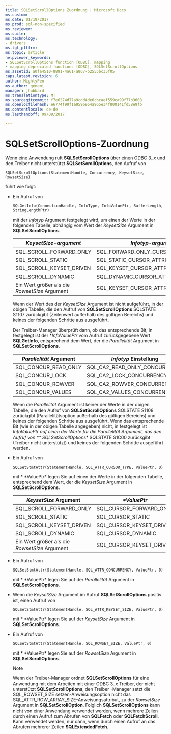 ```yaml
---
title: SQLSetScrollOptions Zuordnung | Microsoft Docs
ms.custom: 
ms.date: 01/19/2017
ms.prod: sql-non-specified
ms.reviewer: 
ms.suite: 
ms.technology:
- drivers
ms.tgt_pltfrm: 
ms.topic: article
helpviewer_keywords:
- SQLSetScrollOptions function [ODBC], mapping
- mapping deprecated functions [ODBC], SQLSetScrollOptions
ms.assetid: a0fa4510-8891-4a61-a867-b2555bc35f05
caps.latest.revision: 6
author: MightyPen
ms.author: genemi
manager: jhubbard
ms.translationtype: MT
ms.sourcegitcommit: f7e6274d77a9cdd4de6cbcaef559ca99f77b3608
ms.openlocfilehash: e6774f99f1a9596964a965e34f800141fd58e9fb
ms.contentlocale: de-de
ms.lasthandoff: 09/09/2017

---
```

# <a name="sqlsetscrolloptions-mapping"></a>SQLSetScrollOptions-Zuordnung
Wenn eine Anwendung ruft **SQLSetScrollOptions** über einen ODBC 3.*.x* und den Treiber nicht unterstützt **SQLSetScrollOptions**, den Aufruf von  
  
```  
SQLSetScrollOptions(StatementHandle, Concurrency, KeysetSize, RowsetSize)  
```  
  
 führt wie folgt:  
  
-   Ein Aufruf von  
  
    ```  
    SQLGetInfo(ConnectionHandle, InfoType, InfoValuePtr, BufferLength, StringLengthPtr)  
    ```  
  
     mit der *Infotyp* Argument festgelegt wird, um einen der Werte in der folgenden Tabelle, abhängig vom Wert der *KeysetSize* Argument in **SQLSetScrollOptions**.  
  
    |*KeysetSize-argument*|*Infotyp-argument*|  
    |---------------------------|-------------------------|  
    |SQL_SCROLL_FORWARD_ONLY|SQL_FORWARD_ONLY_CURSOR_ATTRIBUTES2|  
    |SQL_SCROLL_STATIC|SQL_STATIC_CURSOR_ATTRIBUTES2|  
    |SQL_SCROLL_KEYSET_DRIVEN|SQL_KEYSET_CURSOR_ATTRIBUTES2|  
    |SQL_SCROLL_DYNAMIC|SQL_DYNAMIC_CURSOR_ATTRIBUTES2|  
    |Ein Wert größer als die *RowsetSize* Argument|SQL_KEYSET_CURSOR_ATTRIBUTES2|  
  
     Wenn der Wert des der *KeysetSize* Argument ist nicht aufgeführt, in der obigen Tabelle, die den Aufruf von **SQLSetScrollOptions** SQLSTATE S1107 zurückgibt (Zeilenwert außerhalb des gültigen Bereichs) und keines der folgenden Schritte aus ausgeführt.  
  
     Der Treiber-Manager überprüft dann, ob das entsprechende Bit, in festgelegt ist der **InfoValuePtr* vom Aufruf zurückgegebene Wert **SQLGetInfo**, entsprechend dem Wert, der die *Parallelität* Argument in **SQLSetScrollOptions**.  
  
    |*Parallelität* Argument|*Infotyp* Einstellung|  
    |----------------------------|------------------------|  
    |SQL_CONCUR_READ_ONLY|SQL_CA2_READ_ONLY_CONCURRENCY|  
    |SQL_CONCUR_LOCK|SQL_CA2_LOCK_CONCURRENCY|  
    |SQL_CONCUR_ROWVER|SQL_CA2_ROWVER_CONCURRENCY|  
    |SQL_CONCUR_VALUES|SQL_CA2_VALUES_CONCURRENCY|  
  
     Wenn die *Parallelität* Argument ist keiner der Werte in der obigen Tabelle, die den Aufruf von **SQLSetScrollOptions** SQLSTATE S1108 zurückgibt (Parallelitätsoption außerhalb des gültigen Bereichs) und keines der folgenden Schritte aus ausgeführt. Wenn das entsprechende Bit (wie in der obigen Tabelle angegeben) nicht, in festgelegt ist **InfoValuePtr* auf einen der Werte für die *Parallelität* Argument, das den Aufruf von ** SQLSetScrollOptions** SQLSTATE S1C00 zurückgibt (Treiber nicht unterstützt) und keines der folgenden Schritte ausgeführt werden.  
  
-   Ein Aufruf von  
  
    ```  
    SQLSetStmtAttr(StatementHandle, SQL_ATTR_CURSOR_TYPE, ValuePtr, 0)  
    ```  
  
     mit * \*ValuePtr* legen Sie auf einen der Werte in der folgenden Tabelle, entsprechend dem Wert, der die *KeysetSize* Argument in **SQLSetScrollOptions**.  
  
    |*KeysetSize* Argument|*\*ValuePtr*|  
    |---------------------------|------------------|  
    |SQL_SCROLL_FORWARD_ONLY|SQL_CURSOR_FORWARD_ONLY|  
    |SQL_SCROLL_STATIC|SQL_CURSOR_STATIC|  
    |SQL_SCROLL_KEYSET_DRIVEN|SQL_CURSOR_KEYSET_DRIVEN|  
    |SQL_SCROLL_DYNAMIC|SQL_CURSOR_DYNAMIC|  
    |Ein Wert größer als die *RowsetSize* Argument|SQL_CURSOR_KEYSET_DRIVEN|  
  
-   Ein Aufruf von  
  
    ```  
    SQLSetStmtAttr(StatementHandle, SQL_ATTR_CONCURRENCY, ValuePtr, 0)  
    ```  
  
     mit * \*ValuePtr* legen Sie auf der *Parallelität* Argument in **SQLSetScrollOptions**.  
  
-   Wenn die *KeysetSize* Argument im Aufruf **SQLSetScrollOptions** positiv ist, einen Aufruf von  
  
    ```  
    SQLSetStmtAttr(StatementHandle, SQL_ATTR_KEYSET_SIZE, ValuePtr, 0)  
    ```  
  
     mit * \*ValuePtr* legen Sie auf der *KeysetSize* Argument in **SQLSetScrollOptions**.  
  
-   Ein Aufruf von  
  
    ```  
    SQLSetStmtAttr(StatementHandle, SQL_ROWSET_SIZE, ValuePtr, 0)  
    ```  
  
     mit * \*ValuePtr* legen Sie auf der *RowsetSize* Argument in **SQLSetScrollOptions**.  
  
    > [!NOTE]  
    >  Wenn der Treiber-Manager ordnet **SQLSetScrollOptions** für eine Anwendung mit dem Arbeiten mit einer ODBC 3.*.x* Treiber, der nicht unterstützt **SQLSetScrollOptions**, den Treiber -Manager setzt die SQL_ROWSET_SIZE setzen-Anweisungsoption nicht das SQL_ATTR_ROW_ARRAY_SIZE-Anweisungsattribut, zu der *RowsetSize* Argument in **SQLSetScrollOption**. Folglich **SQLSetScrollOptions** kann nicht von einer Anwendung verwendet werden, wenn mehrere Zeilen durch einen Aufruf zum Abrufen von **SQLFetch** oder **SQLFetchScroll**. Kann verwendet werden, nur dann, wenn durch einen Aufruf an das Abrufen mehrerer Zeilen **SQLExtendedFetch**.
